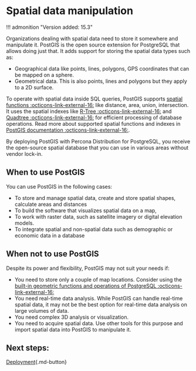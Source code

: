 # Spatial data manipulation

!!! admonition "Version added: 15.3"

Organizations dealing with spatial data need to store it somewhere and manipulate it. PostGIS is the open source extension for PostgreSQL that allows doing just that. It adds support for storing the spatial data types such as:

* Geographical data like points, lines, polygons, GPS coordinates that can be mapped on a sphere.
* Geometrical data. This is also points, lines and polygons but they apply to a 2D surface.

To operate with spatial data inside SQL queries, PostGIS supports [spatial functions :octicons-link-external-16:](https://postgis.net/docs/reference.html#SRS_Functions) like distance, area, union, intersection. It uses the spatial indexes like [R-Tree :octicons-link-external-16:](https://en.wikipedia.org/wiki/R-tree) and [Quadtree :octicons-link-external-16:](https://en.wikipedia.org/wiki/Quadtree) for efficient processing of database operations. Read more about supported spatial functions and indexes in [PostGIS documentation :octicons-link-external-16:](https://postgis.net/workshops/postgis-intro/introduction.html). 

By deploying PostGIS with Percona Distribution for PostgreSQL, you receive the open-source spatial database that you can use in various areas without vendor lock-in. 

## When to use PostGIS

You can use PostGIS in the following cases:

* To store and manage spatial data, create and store spatial shapes, calculate areas and distances
* To build the software that visualizes spatial data on a map, 
* To work with raster data, such as satellite imagery or digital elevation models.
* To integrate spatial and non-spatial data such as demographic or economic data in a database

## When not to use PostGIS

Despite its power and flexibility, PostGIS may not suit your needs if:

* You need to store only a couple of map locations. Consider using the [built-in geometric functions and operations of PostgreSQL :octicons-link-external-16:](https://www.postgresql.org/docs/current/functions-geometry.html)
* You need real-time data analysis. While PostGIS can handle real-time spatial data, it may not be the best option for real-time data analysis on large volumes of data.
* You need complex 3D analysis or visualization.
* You need to acquire spatial data. Use other tools for this purpose and import spatial data into PostGIS to manipulate it.


## Next steps:

[Deployment](postgis-deploy.md){.md-button}

